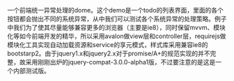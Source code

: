 一个前端统一异常处理的dome。这个demo是一个todo的列表界面，里面的各个按钮都会抛出不同的系统异常，从中我们可以测试各个系统异常的处理策略。例子中我们为了使其尽量能够兼容更多的浏览器（主要是ie8），同时保留mvvm、模块化等如今前端开发的精华，所以采用avalon做view层和controller层，requirejs做模块化工具实现自动加载资源和service的享元模式，样式库采用兼容ie8的bootstarp2。由于jquery1.x和jquery2.x对于promise/A+的规范实现的并不完整，故采用刚刚出炉的jquery-compat-3.0.0-alpha1版，不过要注意的是这是一个内部测试版。
